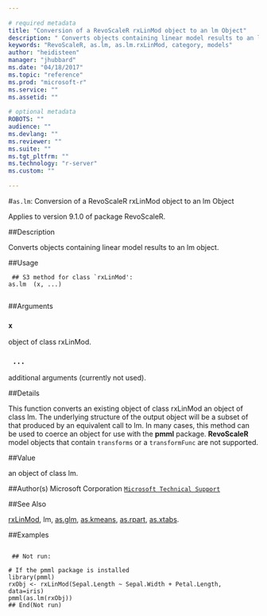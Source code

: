 ```yaml
--- 
 
# required metadata 
title: "Conversion of a RevoScaleR rxLinMod object to an lm Object" 
description: " Converts objects containing linear model results to an lm object. " 
keywords: "RevoScaleR, as.lm, as.lm.rxLinMod, category, models" 
author: "heidisteen" 
manager: "jhubbard" 
ms.date: "04/18/2017" 
ms.topic: "reference" 
ms.prod: "microsoft-r" 
ms.service: "" 
ms.assetid: "" 
 
# optional metadata 
ROBOTS: "" 
audience: "" 
ms.devlang: "" 
ms.reviewer: "" 
ms.suite: "" 
ms.tgt_pltfrm: "" 
ms.technology: "r-server" 
ms.custom: "" 
 
--- 
```

 
 
 
 #`as.lm`: Conversion of a RevoScaleR rxLinMod object to an lm Object

 Applies to version 9.1.0 of package RevoScaleR.
 
 ##Description
 
Converts objects containing linear model results to an lm object.
 
 
 ##Usage

```   
 ## S3 method for class `rxLinMod':
as.lm  (x, ...)
 
```
 
 ##Arguments

   
    
 ### `x`
 object of class rxLinMod. 
  
    
 ### ` ...`
 additional arguments (currently not used). 
  
 
 
 
 ##Details
 
This function converts an existing object of class rxLinMod an object of
class lm.
The underlying structure of the output object will be a subset of that produced by an equivalent call to
lm. In many cases, this method can be used to coerce an object
for use with the **pmml** package.  **RevoScaleR** model objects that contain
`transforms` or a `transformFunc` are not supported.
 
 
 
 ##Value
 
an object of class lm.
 
 
 ##Author(s)
 Microsoft Corporation [`Microsoft Technical Support`](https://go.microsoft.com/fwlink/?LinkID=698556&clcid=0x409)
 
 
 ##See Also
 
[rxLinMod](../../scaler/packagehelp/rxlinmod.md),
lm,
[as.glm](as-glm.md),
[as.kmeans](as-kmeans.md),
[as.rpart](../../scaler/packagehelp/as.rpart.md),
[as.xtabs](../../scaler/packagehelp/as.xtabs.md).
   
 
 ##Examples

 ```
   
  ## Not run:
 
# If the pmml package is installed 
library(pmml)
rxObj <- rxLinMod(Sepal.Length ~ Sepal.Width + Petal.Length, data=iris)
pmml(as.lm(rxObj))
 ## End(Not run) 
  
 
```
 
 
 
 
